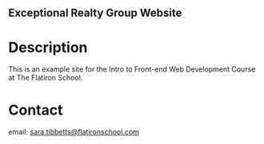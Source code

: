Exceptional Realty Group Website 
--- 

# Description 

This is an example site for the Intro to Front-end Web Development Course at The Flatiron School.  

# Contact 
email: sara.tibbetts@flatironschool.com